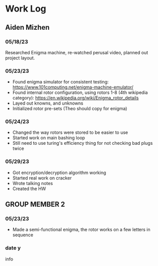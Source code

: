 # Work Log

## Aiden Mizhen

### 05/18/23

Researched Enigma machine, re-watched perusal video, planned out project 
layout.

### 05/23/23

* Found enigma simulator for consistent testing: https://www.101computing.net/enigma-machine-emulator/
* Found internal rotor configuration, using rotors 1-8 (4th wikipedia category): https://en.wikipedia.org/wiki/Enigma_rotor_details
* Layed out knowns, and unknowns
* Initialized rotor pre-sets (Theo should copy for enigma)

### 05/24/23

* Changed the way rotors were stored to be easier to use
* Started work on main bashing loop
* Still need to use turing's efficiency thing for not checking bad plugs twice

### 05/29/23

* Got encryption/decryption algorithm working
* Started real work on cracker
* Wrote talking notes
* Created the HW 

## GROUP MEMBER 2

### 05/23/23

* Made a semi-functional enigma, the rotor works on a few letters in sequence

### date y

info
